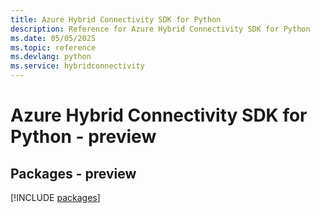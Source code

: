 ```yaml
---
title: Azure Hybrid Connectivity SDK for Python
description: Reference for Azure Hybrid Connectivity SDK for Python
ms.date: 05/05/2025
ms.topic: reference
ms.devlang: python
ms.service: hybridconnectivity
---
```

# Azure Hybrid Connectivity SDK for Python - preview
## Packages - preview
[!INCLUDE [packages](hybrid-connectivity-index.md)]